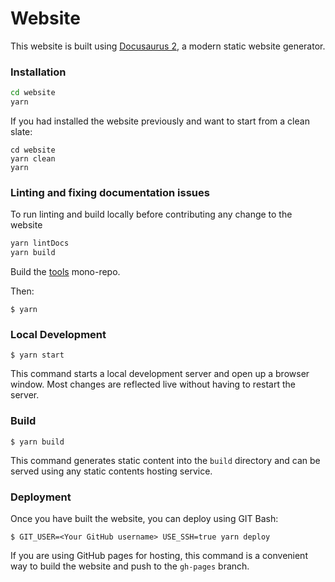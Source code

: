 # Website

This website is built using [Docusaurus 2](https://v2.docusaurus.io/), a modern static website generator.

### Installation

```sh
cd website
yarn
```

If you had installed the website previously and want to start from a clean slate:

```
cd website
yarn clean
yarn
```

### Linting and fixing documentation issues

To run linting and build locally before contributing any change to the website

```sh
yarn lintDocs
yarn build
```

Build the [tools](../tools/readme.md) mono-repo.

Then:

```
$ yarn
```

### Local Development

```
$ yarn start
```

This command starts a local development server and open up a browser window. Most changes are reflected live without having to restart the server.

### Build

```
$ yarn build
```

This command generates static content into the `build` directory and can be served using any static contents hosting service.

### Deployment

Once you have built the website, you can deploy using GIT Bash:

```
$ GIT_USER=<Your GitHub username> USE_SSH=true yarn deploy
```

If you are using GitHub pages for hosting, this command is a convenient way to build the website and push to the `gh-pages` branch.
